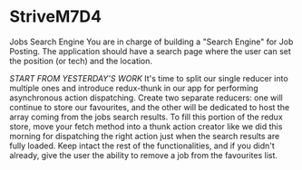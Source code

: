 # StriveM7D4
Jobs Search Engine
    You are in charge of building a "Search Engine" for Job Posting.
    The application should have a search page where the user can set the position (or tech) and the location.
    
   *START FROM YESTERDAY'S WORK*
    It's time to split our single reducer into multiple ones and introduce redux-thunk in our app for performing asynchronous action dispatching.
    Create two separate reducers: one will continue to store our favourites, and the other will be dedicated to host the array coming from the jobs search results.
    To fill this portion of the redux store, move your fetch method into a thunk action creator like we did this morning for dispatching the right action just when the search results are fully loaded.
    Keep intact the rest of the functionalities, and if you didn't already, give the user the ability to remove a job from the favourites list.